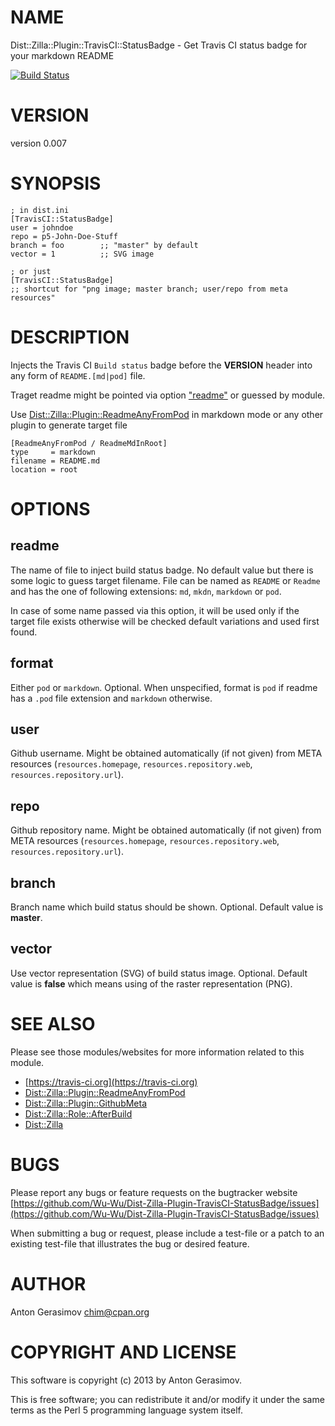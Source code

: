 # NAME

Dist::Zilla::Plugin::TravisCI::StatusBadge - Get Travis CI status badge for your markdown README

[![Build Status](https://travis-ci.org/Wu-Wu/Dist-Zilla-Plugin-TravisCI-StatusBadge.svg?branch=master)](https://travis-ci.org/Wu-Wu/Dist-Zilla-Plugin-TravisCI-StatusBadge)

# VERSION

version 0.007

# SYNOPSIS

    ; in dist.ini
    [TravisCI::StatusBadge]
    user = johndoe
    repo = p5-John-Doe-Stuff
    branch = foo        ;; "master" by default
    vector = 1          ;; SVG image

    ; or just
    [TravisCI::StatusBadge]
    ;; shortcut for "png image; master branch; user/repo from meta resources"

# DESCRIPTION

Injects the Travis CI `Build status` badge before the **VERSION** header into any form of `README.[md|pod]` file.

Traget readme might be pointed via option ["readme"](#readme) or guessed by module.

Use [Dist::Zilla::Plugin::ReadmeAnyFromPod](https://metacpan.org/pod/Dist%3A%3AZilla%3A%3APlugin%3A%3AReadmeAnyFromPod) in markdown mode or any other plugin to generate target file

    [ReadmeAnyFromPod / ReadmeMdInRoot]
    type     = markdown
    filename = README.md
    location = root

# OPTIONS

## readme

The name of file to inject build status badge. No default value but there is some logic to guess target
filename. File can be named as `README` or `Readme` and has the one of following extensions: `md`,
`mkdn`, `markdown` or `pod`.

In case of some name passed via this option, it will be used only if the target file exists otherwise
will be checked default variations and used first found.

## format

Either `pod` or `markdown`. Optional. When unspecified, format is `pod` if readme has a `.pod` file extension and `markdown` otherwise.

## user

Github username. Might be obtained automatically (if not given) from META resources (`resources.homepage`,
`resources.repository.web`, `resources.repository.url`).

## repo

Github repository name. Might be obtained automatically (if not given) from META resources
(`resources.homepage`, `resources.repository.web`, `resources.repository.url`).

## branch

Branch name which build status should be shown. Optional. Default value is **master**.

## vector

Use vector representation (SVG) of build status image. Optional. Default value is **false** which means
using of the raster representation (PNG).

# SEE ALSO

Please see those modules/websites for more information related to this module.

- [https://travis-ci.org](https://travis-ci.org)
- [Dist::Zilla::Plugin::ReadmeAnyFromPod](https://metacpan.org/pod/Dist%3A%3AZilla%3A%3APlugin%3A%3AReadmeAnyFromPod)
- [Dist::Zilla::Plugin::GithubMeta](https://metacpan.org/pod/Dist%3A%3AZilla%3A%3APlugin%3A%3AGithubMeta)
- [Dist::Zilla::Role::AfterBuild](https://metacpan.org/pod/Dist%3A%3AZilla%3A%3ARole%3A%3AAfterBuild)
- [Dist::Zilla](https://metacpan.org/pod/Dist%3A%3AZilla)

# BUGS

Please report any bugs or feature requests on the bugtracker website
[https://github.com/Wu-Wu/Dist-Zilla-Plugin-TravisCI-StatusBadge/issues](https://github.com/Wu-Wu/Dist-Zilla-Plugin-TravisCI-StatusBadge/issues)

When submitting a bug or request, please include a test-file or a
patch to an existing test-file that illustrates the bug or desired
feature.

# AUTHOR

Anton Gerasimov <chim@cpan.org>

# COPYRIGHT AND LICENSE

This software is copyright (c) 2013 by Anton Gerasimov.

This is free software; you can redistribute it and/or modify it under
the same terms as the Perl 5 programming language system itself.
